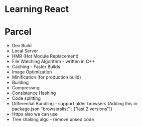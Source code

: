 # Learning React


# Parcel
- Dev Build
- Local Server
- HMR (Hot Module Replacement)
- File Watching Algorithm - written in C++
- Caching - Faster Builds
- Image Optimization
- Minification (for production build)
- Building
- Compressing
- Consistence Hashing
- Code splitting
- Differential Bundling -  support older browsers (Adding this in package.json   "browserslist" : ["last 2 versions"])
- Https also we can use
- Tree shaking algo - remove unsed code
